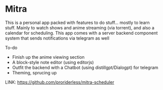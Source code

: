 # Mitra

This is a personal app packed with features to do stuff... mostly to learn stuff.
Mainly to watch shows and anime streaming (via torrent), and also a calendar for scheduling.
This app comes with a server backend component system that sends notifications via telegram as well

To-do
- Finish up the anime viewing section
- A block-style note editor (using editorjs)
- Outfit the backend with a Chatbot (using distillgpt/Dialogpt) for telegram
- Theming, sprucing up

LINK: https://github.com/proriderless/mitra-scheduler



